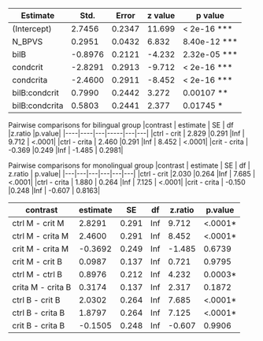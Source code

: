 |Estimate |Std.| Error| z value |p value  |
|----|----|----|----|----|
|(Intercept)   |   2.7456  |   0.2347 | 11.699 | < 2e-16 *** |
|N_BPVS     |      0.2951   |  0.0432  | 6.832 |8.40e-12 *** |
|bilB        |    -0.8976   |  0.2121 | -4.232 | 2.32e-05 *** |
|condcrit      |  -2.8291   |  0.2913 | -9.712 | < 2e-16 *** |
|condcrita     |  -2.4600    | 0.2911 | -8.452 | < 2e-16 *** |
|bilB:condcrit   | 0.7990   |  0.2442  | 3.272 | 0.00107 **  |
|bilB:condcrita |  0.5803    | 0.2441  | 2.377 | 0.01745 *  |

Pairwise comparisons for bilingual group
 |contrast |    estimate  |  SE | df |z.ratio |p.value|
 |----|----|---|-----|---|---|
 |ctrl - crit  |   2.829 |0.291 |Inf |  9.712 | <.0001|
 |ctrl - crita  |  2.460 |0.291 |Inf |  8.452 | <.0001|
 |crit - crita  | -0.369 |0.249 |Inf | -1.485 | 0.2981|

Pairwise comparisons for monolingual group
 |contrast   |  estimate  |  SE | df | z.ratio | p.value|
 |---|---|---|---|---|---|
 |ctrl - crit     |2.030 |0.264 |Inf  | 7.685 | <.0001|
 |ctrl - crita   | 1.880 | 0.264 |Inf |  7.125 | <.0001|
 |crit - crita  | -0.150 |0.248 |Inf | -0.607 | 0.8163|



 |contrast    |      estimate  |  SE  |df |z.ratio |p.value
 |----|----|----|----|----|----|
 ctrl M - crit M   |  2.8291 | 0.291 |Inf |  9.712  |<.0001*
 ctrl M - crita M  |  2.4600 |0.291 |Inf  | 8.452 | <.0001*
 crit M - crita M  | -0.3692 |0.249 |Inf | -1.485 | 0.6739
 crit M - crit B   |  0.0987 |0.137 |Inf  | 0.721 | 0.9795
 ctrl M - ctrl B   |  0.8976 |0.212 |Inf  | 4.232 | 0.0003*
 crita M - crita B  | 0.3174| 0.137| Inf |  2.317 | 0.1872
 ctrl B - crit B  |   2.0302| 0.264 |Inf |  7.685 | <.0001*
 ctrl B - crita B |   1.8797 |0.264 |Inf |  7.125 | <.0001*
 crit B - crita B |  -0.1505 |0.248 |Inf  |-0.607  |0.9906